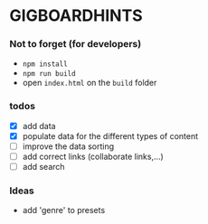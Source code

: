 # GIGBOARDHINTS

### Not to forget (for developers)
- `npm install`
- `npm run build`
- open `index.html` on the `build` folder

### todos
- [x] add data
- [x] populate data for the different types of content
- [ ] improve the data sorting
- [ ] add correct links (collaborate links,...)
- [ ] add search

### Ideas
- add 'genre' to presets
